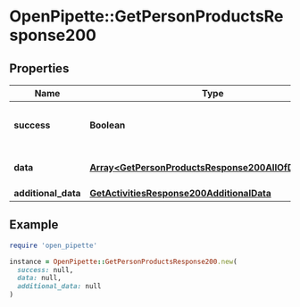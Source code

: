 # OpenPipette::GetPersonProductsResponse200

## Properties

| Name | Type | Description | Notes |
| ---- | ---- | ----------- | ----- |
| **success** | **Boolean** | If the response is successful or not | [optional] |
| **data** | [**Array&lt;GetPersonProductsResponse200AllOfDataInner&gt;**](GetPersonProductsResponse200AllOfDataInner.md) | The array of deal products | [optional] |
| **additional_data** | [**GetActivitiesResponse200AdditionalData**](GetActivitiesResponse200AdditionalData.md) |  | [optional] |

## Example

```ruby
require 'open_pipette'

instance = OpenPipette::GetPersonProductsResponse200.new(
  success: null,
  data: null,
  additional_data: null
)
```

